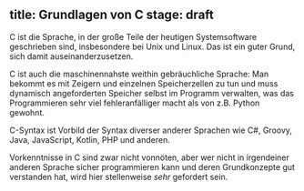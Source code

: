 title: Grundlagen von C
stage: draft
---
C ist die Sprache, in der große Teile der heutigen Systemsoftware geschrieben sind,
insbesondere bei Unix und Linux.
Das ist ein guter Grund, sich damit auseinanderzusetzen.

C ist auch die maschinennahste weithin gebräuchliche Sprache:
Man bekommt es mit Zeigern und einzelnen Speicherzellen zu tun und muss
dynamisch angeforderten Speicher selbst im Programm verwalten, was das Programmieren
sehr viel fehleranfälliger macht als von z.B. Python gewohnt.

C-Syntax ist Vorbild der Syntax diverser anderer Sprachen wie 
C#, Groovy, Java, JavaScript, Kotlin, PHP und anderen.

Vorkenntnisse in C sind zwar nicht vonnöten, aber wer nicht in irgendeiner anderen Sprache 
sicher programmieren kann und deren Grundkonzepte gut verstanden hat, 
wird hier stellenweise _sehr_ gefordert sein.
